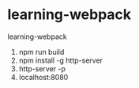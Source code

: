 # learning-webpack
learning-webpack

  1. npm run build
  2. npm install -g http-server
  3. http-server -p
  4. localhost:8080
